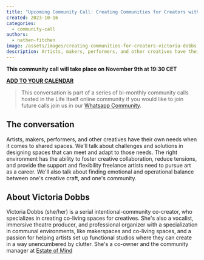 ```yaml
---
title: "Upcoming Community Call: Creating Communities for Creators with Victoria Dobbs"
created: 2023-10-16
categories:
  - community-call
authors:
  - nathen-fitchen
image: /assets/images/creating-communities-for-creators-victoria-dobbs.jpg
description: Artists, makers, performers, and other creatives have their own needs when it comes to shared spaces. We'll talk about challenges and solutions in designing spaces that can meet and adapt to those needs.
---
```

**This community call will take place on November 9th at 19:30 CET**

**[ADD TO YOUR CALENDAR](https://calendar.google.com/calendar/event?action=TEMPLATE&tmeid=MzYxN3NjcXY3NWp0MXA0cDczb21xcnRzbnUgY19kMDY0NjNiYzhiZmU4YWVlNjI1OTkyMTBmNDI3YzMxNzY0YjhkMjFlYmRhZWY5MDhlNTBhMGYyZWE0YTM1ODVlQGc&tmsrc=c_d06463bc8bfe8aee62599210f427c31764b8d21ebdaef908e50a0f2ea4a3585e%40group.calendar.google.com)**

> This conversation is part of a series of bi-monthly community calls hosted in the Life Itself online community if you would like to join future calls join us in our [Whatsapp Community](https://chat.whatsapp.com/JNJCTZugNQn1fq89xbHtfA).

## The conversation

Artists, makers, performers, and other creatives have their own needs when it comes to shared spaces. We'll talk about challenges and solutions in designing spaces that can meet and adapt to those needs. The right environment has the ability to foster creative collaboration, reduce tensions, and provide the support and flexibility freelance artists need to pursue art as a career. We'll also talk about finding emotional and operational balance between one's creative craft, and one's community.
## About Victoria Dobbs

Victoria Dobbs (she/her) is a serial intentional-community co-creator, who specializes in creating co-living spaces for creatives. She's also a vocalist, immersive theatre producer, and professional organizer with a specialization in communal environments, like makerspaces and co-living spaces, and a passion for helping artists set up functional studios where they can create in a way unencumbered by clutter. She's a co-owner and the community manager at [Estate of Mind](https://www.est8ofmind.com/)


